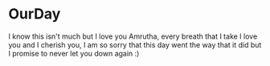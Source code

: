 # OurDay
I know this isn't much but I love you Amrutha, every breath that I take I love you and I cherish you, I am so sorry that this day went the way that it did but I promise to never let you down again :)
